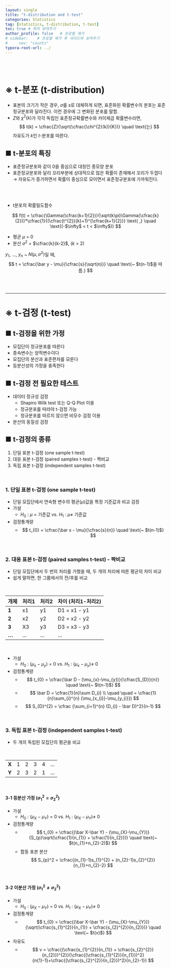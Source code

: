 ```yaml
---
layout: single
title: "t-distribution and t-test"
categories: Statistics
tag: [statistics, t-distribution, t-test]
toc: true # 목차 보여주기
author_profile: false   # 프로필 제거
# sidebar:    # 프로필 제거 후 사이드바 보여주기
#     nav: "counts"
typora-root-url: ../
---
```

<br><br>

# **※ t-분포 (t-distribution)**

- 표본의 크기가 작은 경우, $\sigma$를 $s$로 대체하게 되면, 표준화된 확률변수의 분포는 표준정규분포와 달라진다. 이런 경우에 그 변화된 분포를 말함.
- $Z$와 $\chi^{2}(k)$가 각각 독립인 표준정규확률변수와 카이제곱 확률변수라면,<br>
$$
t(k) = \cfrac{Z}{\sqrt(\cfrac{\chi^{2}(k)}{K})} \quad \text{는}
$$
자유도가 $k$인 $t$-분포를 따른다.

## ■ t-분포의 특징
- 표준정규분포와 같이 0을 중심으로 대칭인 종모양 분포
- 표준정규분포와 달리 꼬리부분에 상대적으로 많은 확률이 존재해서 꼬리가 두껍다<br>
  → 자유도가 증가하면서 확률이 중심으로 모이면서 표준정규분포에 가까워진다.
<br>
<br>

- t분포의 확률밀도함수
  
$$
f(t) = \cfrac{\Gamma(\cfrac{k+1}{2})}{\sqrt(k\pi)\Gamma(\cfrac{k}{2})}*\cfrac{1}{(\cfrac{t^{2}}{k}+1)^{\cfrac{k+1}{2}}} \text{ ,} \quad \text{(-$\infty$ < t < $\infty$)}
$$

- 평균 $\mu$ = 0
- 분산 $\sigma^2$ = $\cfrac{k}{k-2}$, ($k$ > 2)

$y_{1}$, ..., $y_{n}$ ~ $N(\mu, \sigma^{2})$일 때, <br>
$$
t = \cfrac{\bar y - \mu}{\cfrac{s}{\sqrt(n)}} \quad \text{~ $t(n-1)$을 따름.}
$$

<br>
<br>

------

# **※ t-검정 (t-test)**
## ■ t-검정을 위한 가정
- 모집단이 정규분포를 따른다
- 종속변수는 양적변수이다
- 모집단의 분산과 표준편차를 모른다
- 등분산성의 가정을 충족한다

## ■ t-검정 전 필요한 테스트
- 데이터 정규성 검정
    - Shapiro Wilk test 또는 Q-Q Plot 이용
    - 정규분포를 따라야 t-검정 가능
    - 정규분포를 따르지 않으면 비모수 검정 이용
- 분산의 동질성 검정

## ■ t-검정의 종류
1. 단일 표본 t-검정 (one sample t-test)
2. 대응 표본 t-검정 (paired samples t-test) - 짝비교
3. 독립 표본 t-검정 (independent samples t-test)

<br>

### 1. 단일 표본 t-검정 (one sample t-test)
- 단일 모집단에서 연속형 변수의 평균($\mu$)값을 특정 기준값과 비교 검정
- 가설
  - $H_{0}$ : $\mu$ = 기준값 vs. $H_{1}$ : $\mu \ne$ 기준값
- 검정통계량
  - $$
    t_{0} = \cfrac{\bar x - \mu}{\cfrac{s}{n}} \quad \text{~ $t(n-1)$}
    $$

<br>

### 2. 대응 표본 t-검정 (paired samples t-test) - 짝비교
- 단일 모집단에서 두 번의 처리를 가했을 때, 두 개의 처리에 따른 평균의 차이 비교
- 쉽게 말하면, 한 그룹에서의 전/후를 비교

<br>

| **개체** | **처리1** | **처리2** | **차이 (처리1-처리2)** |
|--------|---------|---------|------------------|
| **1**  | x1      | y1      | D1 = x1 - y1     |
| **2**  | x2      | y2      | D2 = x2 - y2     |
| **3**  | X3      | y3      | D3 = x3 - y3     |
| **…**  | …       | …       | …                |

<br>

- 가설
  - $H_{0}$ : $(\mu_{x}-\mu_{y})$ = 0 vs. $H_{1}$ : $(\mu_{x}-\mu_{y}) \ne$ 0
- 검정통계량
  - $$
    t_{0} = \cfrac{\bar D - (\mu_{x}-\mu_{y})}{\cfrac{S_{D}}{n}} \quad \text{~ $t(n-1)$}
    $$
  - $$
    \bar D = \cfrac{1}{n}\sum D_{i} \\
    \quad \quad =  \cfrac{1}{n}\sum_{i}^{n} (\mu_{x_{i}}-\mu_{y_{i}})
    $$
  - $$
    S_{D}^{2} = \cfrac {\sum_{i=1}^{n} (D_{i} - \bar D)^2}{n-1}
    $$

<br>

### 3. 독립 표본 t-검정 (independent samples t-test)
- 두 개의 독립된 모집단의 평균을 비교

<br>

|       |   |   |   |   |   |
|-------|---|---|---|---|---|
| **X** | 1 | 2 | 3 | 4 | … |
| **Y** | 2 | 3 | 2 | 1 | … |

<br>

#### 3-1 등분산 가정 ($\sigma_{1}^{2} = \sigma_{2}^{2}$)

- 가설
  - $H_{0}$ : $(\mu_{X}-\mu_{Y})$ = 0 vs. $H_{1}$ : $(\mu_{X}-\mu_{Y}) \ne$ 0
- 검정통계량
  - $$
    t_{0} = \cfrac{(\bar X-\bar Y) - (\mu_{X}-\mu_{Y})}{S_{p}\sqrt(\cfrac{1}{n_{1}} + \cfrac{1}{n_{2}})} \quad \text{~ $t(n_{1}+n_{2}-2)$}
    $$
  - 합동 표본 분산
    $$
    S_{p}^2 = \cfrac{(n_{1}-1)s_{1}^{2} + (n_{2}-1)s_{2}^{2}}{n_{1}+n_{2}-2}
    $$
<br>

#### 3-2 이분산 가정 ($\sigma_{1}^{2} \ne \sigma_{2}^{2}$)

- 가설
  - $H_{0}$ : $(\mu_{X}-\mu_{Y})$ = 0 vs. $H_{1}$ : $(\mu_{X}-\mu_{Y}) \ne$ 0
- 검정통계량
  - $$
    t_{0} = \cfrac{(\bar X-\bar Y) - (\mu_{X}-\mu_{Y})}{\sqrt(\cfrac{s_{1}^{2}}{n_{1}} + \cfrac{s_{2}^{2}}{n_{2}})} \quad \text{~ $t(v)$}
    $$
- 자유도
  - $$
    v = \cfrac{(\cfrac{s_{1}^{2}}{n_{1}} + \cfrac{s_{2}^{2}}{n_{2}})^{2}}{\cfrac{(\cfrac{s_{1}^{2}}{n_{1}})^2}{n{1}-1}+\cfrac{(\cfrac{s_{2}^{2}}{n_{2}})^2}{n_{2}-1}}
    $$